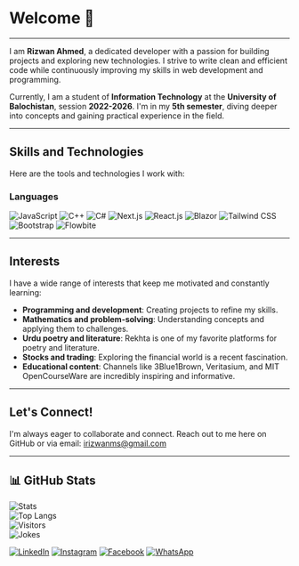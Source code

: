 
# Welcome  👋  

---
 
I am **Rizwan Ahmed**, a dedicated developer with a passion for building projects and exploring new technologies. I strive to write clean and efficient code while continuously improving my skills in web development and programming.  

Currently, I am a student of **Information Technology** at the **University of Balochistan**, session **2022-2026**. I'm in my **5th semester**, diving deeper into concepts and gaining practical experience in the field.

---

## **Skills and Technologies**  
Here are the tools and technologies I work with:  

### **Languages**  
![JavaScript](https://img.shields.io/badge/JavaScript-F7DF1E?style=flat&logo=javascript&logoColor=black)   ![C++](https://img.shields.io/badge/C%2B%2B-00599C?style=flat&logo=c%2B%2B&logoColor=white)  ![C#](https://img.shields.io/badge/C%23-239120?style=flat&logo=c-sharp&logoColor=white)  ![Next.js](https://img.shields.io/badge/Next.js-000000?style=flat&logo=nextdotjs&logoColor=white)  ![React.js](https://img.shields.io/badge/React-61DAFB?style=flat&logo=react&logoColor=black)  ![Blazor](https://img.shields.io/badge/Blazor-512BD4?style=flat&logo=blazor&logoColor=white)  ![Tailwind CSS](https://img.shields.io/badge/Tailwind%20CSS-38B2AC?style=flat&logo=tailwind-css&logoColor=white)  ![Bootstrap](https://img.shields.io/badge/Bootstrap-7952B3?style=flat&logo=bootstrap&logoColor=white)  ![Flowbite](https://img.shields.io/badge/Flowbite-38B2AC?style=flat&logo=flowbite&logoColor=white)  

---

## **Interests**  
I have a wide range of interests that keep me motivated and constantly learning:  
- **Programming and development**: Creating projects to refine my skills.  
- **Mathematics and problem-solving**: Understanding concepts and applying them to challenges.  
- **Urdu poetry and literature**: Rekhta is one of my favorite platforms for poetry and literature.  
- **Stocks and trading**: Exploring the financial world is a recent fascination.  
- **Educational content**: Channels like 3Blue1Brown, Veritasium, and MIT OpenCourseWare are incredibly inspiring and informative.

---

## **Let's Connect!**  
I'm always eager to collaborate and connect. Reach out to me here on GitHub or via email: irizwanms@gmail.com

---

## 📊 GitHub Stats  
![Stats](https://github-readme-stats.vercel.app/api?username=rizwanahmed2022&show_icons=true&theme=radical)  
![Top Langs](https://github-readme-stats.vercel.app/api/top-langs/?username=rizwanahmed2022&layout=compact&theme=radical)  
![Visitors](https://komarev.com/ghpvc/?username=rizwanahmed2022&color=red)  
![Jokes](https://readme-jokes.vercel.app/api?theme=radical)  

[![LinkedIn](https://img.shields.io/badge/LinkedIn-0077B5?style=for-the-badge&logo=linkedin&logoColor=white)](https://linkedin.com/in/yourprofile) [![Instagram](https://img.shields.io/badge/Instagram-E4405F?style=for-the-badge&logo=instagram&logoColor=white)](https://instagram.com/rizwanmshah1) [![Facebook](https://img.shields.io/badge/Facebook-1877F2?style=for-the-badge&logo=facebook&logoColor=white)](https://facebook.com/rizwanmshah1) [![WhatsApp](https://img.shields.io/badge/WhatsApp-25D366?style=for-the-badge&logo=whatsapp&logoColor=white)](https://wa.me/+923334422295)
